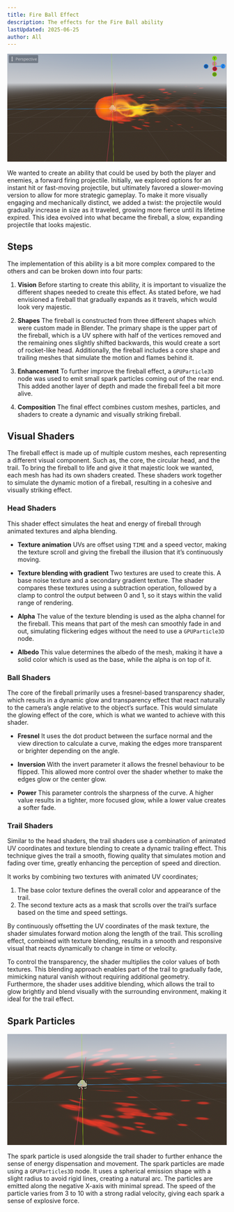 ```yaml
---
title: Fire Ball Effect
description: The effects for the Fire Ball ability
lastUpdated: 2025-06-25
author: All
---
```


![Fire Ball](/src/assets/fowl-play/effects-shaders/effects/abilities/fireball.png)

We wanted to create an ability that could be used by both the player and enemies, a forward firing projectile. Initially, we explored options for an instant hit or fast-moving projectile, but ultimately favored a slower-moving version to allow for more strategic gameplay. To make it more visually engaging and mechanically distinct, we added a twist: the projectile would gradually increase in size as it traveled, growing more fierce until its lifetime expired. This idea evolved into what became the fireball, a slow, expanding projectile that looks majestic.

## Steps

The implementation of this ability is a bit more complex compared to the others and can be broken down into four parts:

1.  **Vision**
    Before starting to create this ability, it is important to visualize the different shapes needed to create this effect. As stated before, we had envisioned a fireball that gradually expands as it travels, which would look very majestic.

2.  **Shapes**
    The fireball is constructed from three different shapes which were custom made in Blender. The primary shape is the upper part of the fireball, which is a UV sphere with half of the vertices removed and the remaining ones slightly shifted backwards, this would create a sort of rocket-like head. Additionally, the fireball includes a core shape and trailing meshes that simulate the motion and flames behind it.

3.  **Enhancement**
    To further improve the fireball effect, a `GPUParticle3D` node was used to emit small spark particles coming out of the rear end. This added another layer of depth and made the fireball feel a bit more alive.

4.  **Composition**
    The final effect combines custom meshes, particles, and shaders to create a dynamic and visually striking fireball.

## Visual Shaders

The fireball effect is made up of multiple custom meshes, each representing a different visual component. Such as, the core, the circular head, and the trail. To bring the fireball to life and give it that majestic look we wanted, each mesh has had its own shaders created. These shaders work together to simulate the dynamic motion of a fireball, resulting in a cohesive and visually striking effect.

### Head Shaders

This shader effect simulates the heat and energy of fireball through animated textures and alpha blending.

- **Texture animation**
  UVs are offset using `TIME` and a speed vector, making the texture scroll and giving the fireball the illusion that it’s continuously moving.

- **Texture blending with gradient**
  Two textures are used to create this. A base noise texture and a secondary gradient texture. The shader compares these textures using a subtraction operation, followed by a clamp to control the output between 0 and 1, so it stays within the valid range of rendering.

- **Alpha**
  The value of the texture blending is used as the alpha channel for the fireball. This means that part of the mesh can smoothly fade in and out, simulating flickering edges without the need to use a `GPUParticle3D` node.

- **Albedo**
  This value determines the albedo of the mesh, making it have a solid color which is used as the base, while the alpha is on top of it.

### Ball Shaders

The core of the fireball primarily uses a fresnel-based transparency shader, which results in a dynamic glow and transparency effect that react naturally to the camera’s angle relative to the object’s surface. This would simulate the glowing effect of the core, which is what we wanted to achieve with this shader.

- **Fresnel**
  It uses the dot product between the surface normal and the view direction to calculate a curve, making the edges more transparent or brighter depending on the angle.

- **Inversion**
  With the invert parameter it allows the fresnel behaviour to be flipped. This allowed more control over the shader whether to make the edges glow or the center glow.

- **Power**
  This parameter controls the sharpness of the curve. A higher value results in a tighter, more focused glow, while a lower value creates a softer fade.

### Trail Shaders

Similar to the head shaders, the trail shaders use a combination of animated UV coordinates and texture blending to create a dynamic trailing effect. This technique gives the trail a smooth, flowing quality that simulates motion and fading over time, greatly enhancing the perception of speed and direction.

It works by combining two textures with animated UV coordinates;

1.  The base color texture defines the overall color and appearance of the trail.
2.  The second texture acts as a mask that scrolls over the trail’s surface based on the time and speed settings.

By continuously offsetting the UV coordinates of the mask texture, the shader simulates forward motion along the length of the trail. This scrolling effect, combined with texture blending, results in a smooth and responsive visual that reacts dynamically to change in time or velocity.

To control the transparency, the shader multiplies the color values of both textures. This blending approach enables part of the trail to gradually fade, mimicking natural vanish without requiring additional geometry. Furthermore, the shader uses additive blending, which allows the trail to glow brightly and blend visually with the surrounding environment, making it ideal for the trail effect.

## Spark Particles

![Fire Ball Spark](/src/assets/fowl-play/effects-shaders/effects/abilities/fireball-spark.png)

The spark particle is used alongside the trail shader to further enhance the sense of energy dispensation and movement. The spark particles are made using a `GPUParticles3D` node. It uses a spherical emission shape with a slight radius to avoid rigid lines, creating a natural arc. The particles are emitted along the negative X-axis with minimal spread. The speed of the particle varies from 3 to 10 with a strong radial velocity, giving each spark a sense of explosive force.
